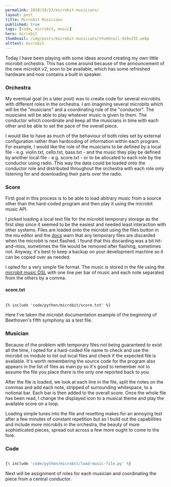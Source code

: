 ```yaml
---
permalink: 2020/10/22/microbit-musicians/
layout: post
title: Microbit Musicians
published: true
tags: [code, microbit, music]
hero: microbit
thumbnail: /img/posts/microbit-musicians/thumbnail-420x255.webp
alttext: microbit
---
```


Today I have been playing with some ideas around creating my own little microbit orchestra. This has come around because of the announcement of the 
new microbit v2, soon to be available, which has some refreshed hardware and now contains a built in speaker.

### Orchestra

My eventual goal (in a later post) was to create code for several microbits with different roles in the orchestra. I am imagining several microbits 
which will be the "musicians" and a coordinating role of the "conductor". The musicians will be able to play whatever music is given to them. The 
conductor which coordinate and keep all the musicians in time with each other and be able to set the pace of the overall piece. 

I would like to have as much of the behaviour of both roles set by external configuration rather than hardcoding of information within each program. 
For example, I would like the role of the musicians to be defined by a local file - e.g. violin.txt, cello.txt, bass.txt - and the music they play be 
defined by another local file - e.g. score.txt - or to be allocated to each role by the conductor using radio. This way the data could be loaded 
onto the conductor role and distributed throughout the orchestra with each role only listening for and downloading their parts over the radio.


### Score

First goal in this process is to be able to load abitrary music from a source other than the hard-coded program and then play it using the microbit 
music API.

I picked loading a local text file for the microbit temporary storage as the first step since it seemed to be the easiest and needed least interaction with 
other systems. Files are loaded onto the microbit using the files button in the mu editor and the 
<a href="https://microbit-micropython.readthedocs.io/en/v1.0.1/filesystem.html">docs</a> warn that any temporary files are discarded when the microbit is 
next flashed. I found that this discarding was a bit hit-and-miss, sometimes the file would be removed after flashing, sometimes not. Anyway, it's best to 
keep a backup on your development machine so it can be copied over as needed. 

I opted for a very simple file format. The music is stored in the file using the <a href="">microbit music DSL</a> with one line per bar of music and each note 
separated from the others by a comma.


#### score.txt 

```txt

{% include 'code/python/microbit/score.txt' %}

```

Here I've taken the microbit documentation example of the beginning of Beethoven's fifth symphony as a test file. 


### Musician

Because of the problem with temporary files not being guaranteed to exist all the time, I opted for a hard-coded file name to check and use the microbit os module 
to list out local files and check if the expected file is available. It's worth remembering the source code for the program also appears in the list of files 
as main.py so it's good to remember not to assume the file you place there is the only one reported back to you.

After the file is loaded, we look at each line in the file, split the notes on the commas and add each note, stripped of surrounding whitespace, to a notional bar.
Each bar is then added to the overall score. Once the whole file has been read, I change the displayed icon to a musical theme and play the available score on a loop. 

Loading simple tunes into the file and resetting makes for an annoying test after a few minutes of constant repetition but as I build out the capabilities and 
include more microbits in the orchestra, the beauty of more sophisticated pieces, spread out across a few more ought to come to the fore.

### Code

```python

{% include 'code/python/microbit/load-music-file.py' %}

```

Next will be assignment of roles for each musician and coordinating the piece from a central conductor.
